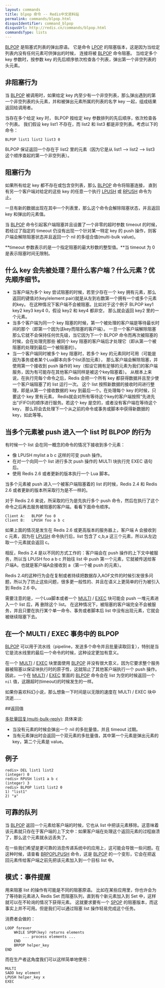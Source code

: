 ```yaml
---
layout: commands
title: blpop 命令 -- Redis中文资料站
permalink: commands/blpop.html
disqusIdentifier: command_blpop
disqusUrl: http://redis.cn/commands/blpop.html
commandsType: lists
---
```


[BLPOP](/commands/blpop.html) 是阻塞式列表的弹出原语。 它是命令 [LPOP](/commands/lpop.html) 的阻塞版本，这是因为当给定列表内没有任何元素可供弹出的时候， 连接将被 [BLPOP](/commands/blpop.html) 命令阻塞。 当给定多个 key 参数时，按参数 key 的先后顺序依次检查各个列表，弹出第一个非空列表的头元素。

## 非阻塞行为

当 [BLPOP](/commands/blpop.html) 被调用时，如果给定 key 内至少有一个非空列表，那么弹出遇到的第一个非空列表的头元素，并和被弹出元素所属的列表的名字 key 一起，组成结果返回给调用者。

当存在多个给定 key 时， BLPOP 按给定 key 参数排列的先后顺序，依次检查各个列表。 我们假设 key list1 不存在，而 list2 和 list3 都是非空列表。考虑以下的命令：

	BLPOP list1 list2 list3 0

BLPOP 保证返回一个存在于 list2 里的元素（因为它是从 list1 --> list2 --> list3 这个顺序查起的第一个非空列表）。

## 阻塞行为

如果所有给定 key 都不存在或包含空列表，那么 [BLPOP](/commands/blpop.html) 命令将阻塞连接， 直到有另一个客户端对给定的这些 key 的任意一个执行 [LPUSH](/commands/lpush.html) 或 [RPUSH](/commands/rpush.html) 命令为止。

一旦有新的数据出现在其中一个列表里，那么这个命令会解除阻塞状态，并且返回 key 和弹出的元素值。

当 [BLPOP](/commands/blpop.html) 命令引起客户端阻塞并且设置了一个非零的超时参数 timeout 的时候， 若经过了指定的 timeout 仍没有出现一个针对某一特定 key 的 push 操作，则客户端会解除阻塞状态并且返回一个 nil 的多组合值(multi-bulk value)。

**timeout 参数表示的是一个指定阻塞的最大秒数的整型值。**当 timeout 为 0 是表示阻塞时间无限制。

## 什么 key 会先被处理？是什么客户端？什么元素？优先顺序细节。

- 当客户端为多个 key 尝试阻塞的时候，若至少存在一个 key 拥有元素，那么返回的键值对(key/element pair)就是从左到右数第一个拥有一个或多个元素的key。 在这种情况下客户端不会被阻塞。比如对于这个例子 BLPOP key1 key2 key3 key4 0，假设 key2 和 key4 都非空， 那么就会返回 key2 里的一个元素。
- 当多个客户端为同一个 key 阻塞的时候，第一个被处理的客户端是等待最长时间的那个（即第一个因为该key而阻塞的客户端）。 一旦一个客户端解除阻塞那么它就不会保持任何优先级，当它因为下一个 BLPOP 命令而再次被阻塞的时候，会在处理完那些 被同个 key 阻塞的客户端后才处理它（即从第一个被阻塞的处理到最后一个被阻塞的）。
- 当一个客户端同时被多个 key 阻塞时，若多个 key 的元素同时可用（可能是因为事务或者某个Lua脚本向多个list添加元素）， 那么客户端会解除阻塞，并使用第一个接收到 push 操作的 key（假设它拥有足够的元素为我们的客户端服务，因为有可能存在其他客户端同样是被这个key阻塞着）。 从根本上来说，在执行完每个命令之后，Redis 会把一个所有 key 都获得数据并且至少使一个客户端阻塞了的 list 运行一次。 这个 list 按照新数据的接收时间进行整理，即是从第一个接收数据的 key 到最后一个。在处理每个 key 的时候，只要这个 key 里有元素， Redis就会对所有等待这个key的客户端按照“先进先出”(FIFO)的顺序进行服务。若这个 key 是空的，或者没有客户端在等待这个 key， 那么将会去处理下一个从之前的命令或事务或脚本中获得新数据的 key，如此等等。

## 当多个元素被 push 进入一个 list 时 BLPOP 的行为

有时候一个 list 会在同一概念的命令的情况下接收到多个元素：

- 像 LPUSH mylist a b c 这样的可变 push 操作。
- 在对一个向同一个 list 进行多次 push 操作的 MULTI 块执行完 EXEC 语句后。
- 使用 Redis 2.6 或者更新的版本执行一个 Lua 脚本。

当多个元素被 push 进入一个被客户端阻塞着的 list 的时候，Redis 2.4 和 Redis 2.6 或者更新的版本所采取行为是不一样的。

对于 Redis 2.6 来说，所采取的行为是先执行多个 push 命令，然后在执行了这个命令之后再去服务被阻塞的客户端。看看下面命令顺序。

	Client A:   BLPOP foo 0
	Client B:   LPUSH foo a b c

如果上面的情况是发生在 Redis 2.6 或更高版本的服务器上，客户端 A 会接收到 c 元素，因为在 [LPUSH](/commands/lpush.html) 命令执行后，list 包含了 c,b,a 这三个元素，所以从左边取一个元素就会返回 c。

相反，Redis 2.4 是以不同的方式工作的：客户端会在 push 操作的上下文中被服务，所以当 LPUSH foo a b c 开始往 list 中 push 第一个元素，它就被传送给客户端A，也就是客户端A会接收到 a（第一个被 push 的元素）。

Redis 2.4的这种行为会在复制或者持续把数据存入AOF文件的时候引发很多问题，所以为了防止这些问题，很多更一般性的、并且在语义上更简单的行为被引入到 Redis 2.6 中。

需要注意的是，一个Lua脚本或者一个 [MULTI](/commands/multi.html) / [EXEC](/commands/exec.html) 块可能会 push 一堆元素进入一个 list 后，再 删除这个 list。 在这种情况下，被阻塞的客户端完全不会被服务，并且只要在执行某个单一命令、事务或者脚本后 list 中没有出现元素，它就会被继续阻塞下去。

## 在一个 MULTI / EXEC 事务中的 BLPOP

[BLPOP](/commands/blpop.html) 可以用于流水线（pipeline，发送多个命令并且批量读取回复），特别是当它是流水线里的最后一个命令的时候，这种设定更加有意义。

在一个 [MULTI](/commands/multi.html) / [EXEC](/commands/exec.html) 块里面使用 [BLPOP](/commands/blpop.html) 并没有很大意义，因为它要求整个服务器被阻塞以保证块执行时的原子性，这就阻止了其他客户端执行一个 push 操作。 因此，一个在 [MULTI](/commands/multi.html)  / [EXEC](/commands/exec.html) 里面的 [BLPOP](/commands/blpop.html) 命令会在 list 为空的时候返回一个 `nil` 值，这跟超时(timeout)的时候发生的一样。

如果你喜欢科幻小说，那么想象一下时间是以无限的速度在 MULTI / EXEC 块中流逝......

##返回值

[多批量回复(multi-bulk-reply)](/topics/protocol.html#multi-bulk-reply): 具体来说:

- 当没有元素的时候会弹出一个 nil 的多批量值，并且 timeout 过期。
- 当有元素弹出时会返回一个双元素的多批量值，其中第一个元素是弹出元素的 key，第二个元素是 value。

## 例子

	redis> DEL list1 list2
	(integer) 0
	redis> RPUSH list1 a b c
	(integer) 3
	redis> BLPOP list1 list2 0
	1) "list1"
	2) "a"

## 可靠的队列

当 [BLPOP](/commands/blpop.html) 返回一个元素给客户端的时候，它也从 list 中把该元素移除。这意味着该元素就只存在于客户端的上下文中：如果客户端在处理这个返回元素的过程崩溃了，那么这个元素就永远丢失了。

在一些我们希望是更可靠的消息传递系统中的应用上，这可能会导致一些问题。在这种时候，请查看 [BRPOPLPUSH](/commands/brpoplpush.html) 命令，这是 [BLPOP](/commands/blpop.html) 的一个变形，它会在把返回元素传给客户端之前先把该元素加入到一个目标 list 中。

## 模式：事件提醒

用来阻塞 list 的操作有可能是不同的阻塞原语。 比如在某些应用里，你也许会为了等待新元素进入 Redis Set 而阻塞队列，直到有个新元素加入到 Set 中，这样就可以在不轮询的情况下获得元素。 这就要求要有一个 [SPOP](/commands/spop.html) 的阻塞版本，而这事实上并不可用。但是我们可以通过阻塞 list 操作轻易完成这个任务。

消费者会做的：

	LOOP forever
	    WHILE SPOP(key) returns elements
	        ... process elements ...
	    END
	    BRPOP helper_key
	END

而在生产者这角度我们可以这样简单地使用：

	MULTI
	SADD key element
	LPUSH helper_key x
	EXEC
